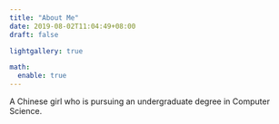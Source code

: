 ```yaml
---
title: "About Me"
date: 2019-08-02T11:04:49+08:00
draft: false

lightgallery: true

math:
  enable: true
---
```




A Chinese girl who is pursuing an undergraduate degree in Computer Science.

